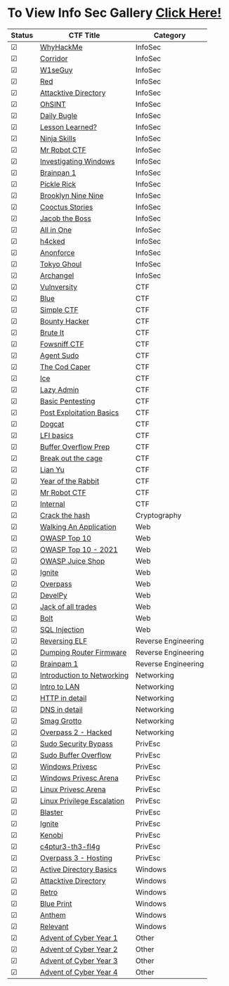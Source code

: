 # To View Info Sec Gallery [Click Here!](https://github.com/ARobZT/Achievements/blob/main/InfoSec%20Gallery.md)

| Status | CTF Title                                                                    | Category            |
| ---    | ---                                                                           | ---                 |
| ☑      | [WhyHackMe](https://tryhackme.com/r/room/whyhackme)                               | InfoSec               |
| ☑      | [Corridor](https://tryhackme.com/r/room/corridor)                                 | InfoSec               |
| ☑      | [W1seGuy](https://tryhackme.com/r/room/w1seguy)                                   | InfoSec               |
| ☑      | [Red](https://tryhackme.com/r/room/redisl33t) | InfoSec               |
| ☑      | [Attacktive Directory](https://tryhackme.com/r/room/attacktivedirectory)            | InfoSec               |
| ☑      | [OhSINT](https://tryhackme.com/room/googledorking)                    | InfoSec               |
| ☑      | [Daily Bugle](https://tryhackme.com/r/room/dailybugle)        | InfoSec               |
| ☑      | [Lesson Learned?](https://tryhackme.com/r/room/lessonlearned)  | InfoSec               |
| ☑      | [Ninja Skills](https://tryhackme.com/r/room/ninjaskillsw)         | InfoSec               |
| ☑      | [Mr Robot CTF](https://tryhackme.com/r/room/mrrobot)     | InfoSec               |
| ☑      | [Investigating Windows](https://tryhackme.com/r/room/investigatingwindows)     | InfoSec               |
| ☑      | [Brainpan 1](https://tryhackme.com/r/room/brainpan)       | InfoSec               |
| ☑      | [Pickle Rick](https://tryhackme.com/r/room/picklerick)                                     | InfoSec             |
| ☑      | [Brooklyn Nine Nine](https://tryhackme.com/r/room/brooklynninenine)                                | InfoSec             |
| ☑      | [Cooctus Stories](https://tryhackme.com/r/room/cooctusadventures)        | InfoSec             |
| ☑      | [Jacob the Boss](https://tryhackme.com/r/room/jacobtheboss)                                     | InfoSec             |
| ☑      | [All in One](https://tryhackme.com/r/room/allinonemj)                      | InfoSec             |
| ☑      | [h4cked](https://tryhackme.com/r/room/h4cked)                                | InfoSec             |
| ☑      | [Anonforce](https://tryhackme.com/r/room/bsidesgtanonforce)                               | InfoSec             |
| ☑      | [Tokyo Ghoul](https://tryhackme.com/r/room/tokyoghoul666)          | InfoSec            |
| ☑      | [Archangel](https://tryhackme.com/r/room/archangel)          | InfoSec             |
| ☑      | [Vulnversity](https://tryhackme.com/room/vulnversity)                         | CTF                 |
| ☑      | [Blue](https://tryhackme.com/room/blue)                                       | CTF                 |
| ☑      | [Simple CTF](https://tryhackme.com/room/easyctf)                              | CTF                 |
| ☑      | [Bounty Hacker](https://tryhackme.com/room/cowboyhacker)                      | CTF                 |
| ☑      | [Brute It](https://tryhackme.com/room/bruteit)                                | CTF                 |
| ☑      | [Fowsniff CTF](https://tryhackme.com/room/ctf)                                | CTF                 |
| ☑      | [Agent Sudo](https://tryhackme.com/room/agentsudoctf)                         | CTF                 |
| ☑      | [The Cod Caper](https://tryhackme.com/room/thecodcaper)                       | CTF                 |
| ☑      | [Ice](https://tryhackme.com/room/ice)                                         | CTF                 |
| ☑      | [Lazy Admin](https://tryhackme.com/room/lazyadmin)                            | CTF                 |
| ☑      | [Basic Pentesting](https://tryhackme.com/room/basicpentestingjt)              | CTF                 |
| ☑      | [Post Exploitation Basics](https://tryhackme.com/room/postexploit)            | CTF                 |
| ☑      | [Dogcat](https://tryhackme.com/room/dogcat)                                   | CTF                 |
| ☑      | [LFI basics](https://tryhackme.com/room/lfibasics)                            | CTF                 |
| ☑      | [Buffer Overflow Prep](https://tryhackme.com/room/bufferoverflowprep)         | CTF                 |
| ☑      | [Break out the cage](https://tryhackme.com/room/breakoutthecage1)             | CTF                 |
| ☑      | [Lian Yu](https://tryhackme.com/room/lianyu)                                  | CTF                 |
| ☑      | [Year of the Rabbit](https://tryhackme.com/room/yearoftherabbit)              | CTF                 |
| ☑      | [Mr Robot CTF](https://tryhackme.com/room/mrrobot)                            | CTF                 |
| ☑      | [Internal](https://tryhackme.com/room/internal)                               | CTF                 |
| ☑      | [Crack the hash](https://tryhackme.com/room/crackthehash)                     | Cryptography        |
| ☑      | [Walking An Application](https://tryhackme.com/room/walkinganapplication)     | Web                 |
| ☑      | [OWASP Top 10](https://tryhackme.com/room/owasptop10)                         | Web                 |
| ☑      | [OWASP Top 10 - 2021](https://tryhackme.com/room/owasptop102021)              | Web                 |
| ☑      | [OWASP Juice Shop](https://tryhackme.com/room/owaspjuiceshop)                 | Web                 |
| ☑      | [Ignite](https://tryhackme.com/room/ignite)                                   | Web                 |
| ☑      | [Overpass](https://tryhackme.com/room/overpass)                               | Web                 |
| ☑      | [DevelPy](https://tryhackme.com/room/bsidesgtdevelpy)                         | Web                 |
| ☑      | [Jack of all trades](https://tryhackme.com/room/jackofalltrades)              | Web                 |
| ☑      | [Bolt](https://tryhackme.com/room/bolt)                                       | Web                 |
| ☑      | [SQL Injection](https://tryhackme.com/room/sqlinjectionlm)                    | Web                 |
| ☑      | [Reversing ELF](https://tryhackme.com/room/reverselfiles)                     | Reverse Engineering |
| ☑      | [Dumping Router Firmware](https://tryhackme.com/room/rfirmware)               | Reverse Engineering |
| ☑      | [Brainpam 1](https://tryhackme.com/room/brainpan)                             | Reverse Engineering |
| ☑      | [Introduction to Networking](https://tryhackme.com/room/introtonetworking)    | Networking          |
| ☑      | [Intro to LAN](https://tryhackme.com/room/introtolan)                         | Networking          |
| ☑      | [HTTP in detail](https://tryhackme.com/room/httpindetail)                     | Networking          |
| ☑      | [DNS in detail](https://tryhackme.com/room/dnsindetail)                       | Networking          |
| ☑      | [Smag Grotto](https://tryhackme.com/room/smaggrotto)                          | Networking          |
| ☑      | [Overpass 2 - Hacked](https://tryhackme.com/room/overpass2hacked)             | Networking          |
| ☑      | [Sudo Security Bypass](https://tryhackme.com/room/sudovulnsbypass)            | PrivEsc             |
| ☑      | [Sudo Buffer Overflow](https://tryhackme.com/room/sudovulnsbof)               | PrivEsc             |
| ☑      | [Windows Privesc](https://tryhackme.com/room/windows10privesc)                | PrivEsc             |
| ☑      | [Windows Privesc Arena](https://tryhackme.com/room/windowsprivescarena)       | PrivEsc             |
| ☑      | [Linux Privesc Arena](https://tryhackme.com/room/linuxprivescarena)           | PrivEsc             |
| ☑      | [Linux Privilege Escalation](https://tryhackme.com/room/linprivesc)           | PrivEsc             |
| ☑      | [Blaster](https://tryhackme.com/room/blaster)                                 | PrivEsc             |
| ☑      | [Ignite](https://tryhackme.com/room/ignite)                                   | PrivEsc             |
| ☑      | [Kenobi](https://tryhackme.com/room/kenobi)                                   | PrivEsc             |
| ☑      | [c4ptur3-th3-fl4g](https://tryhackme.com/room/c4ptur3th3fl4g)                 | PrivEsc             |
| ☑      | [Overpass 3 - Hosting](https://tryhackme.com/room/overpass3hosting)           | PrivEsc             |
| ☑      | [Active Directory Basics](https://tryhackme.com/room/winadbasics)             | Windows             |
| ☑      | [Attacktive Directory](https://tryhackme.com/room/attacktivedirectory)        | Windows             |
| ☑      | [Retro](https://tryhackme.com/room/retro)                                     | Windows             |
| ☑      | [Blue Print](https://tryhackme.com/room/blueprint)                            | Windows             |
| ☑      | [Anthem](https://tryhackme.com/room/anthem)                                   | Windows             |
| ☑    | [Relevant](https://tryhackme.com/room/relevant)                               | Windows             |
| ☑      | [Advent of Cyber Year 1](https://tryhackme.com/room/25daysofchristmas)        | Other               |
| ☑      | [Advent of Cyber Year 2](https://tryhackme.com/room/adventofcyber2)           | Other               |
| ☑      | [Advent of Cyber Year 3](https://tryhackme.com/room/adventofcyber3)           | Other               |
| ☑      | [Advent of Cyber Year 4](https://tryhackme.com/room/adventofcyber4)           | Other               |
